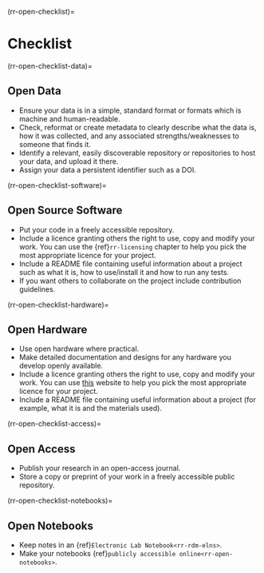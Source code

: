 (rr-open-checklist)=
# Checklist

(rr-open-checklist-data)=
## Open Data


- Ensure your data is in a simple, standard format or formats which is machine and human-readable.
- Check, reformat or create metadata to clearly describe what the data is, how it was collected, and any associated strengths/weaknesses to someone that finds it.
- Identify a relevant, easily discoverable repository or repositories to host your data, and upload it there.
- Assign your data a persistent identifier such as a DOI.

(rr-open-checklist-software)=
## Open Source Software

- Put your code in a freely accessible repository.
- Include a licence granting others the right to use, copy and modify your work. You can use the {ref}`rr-licensing` chapter to help you pick the most appropriate licence for your project.
- Include a README file containing useful information about a project such as what it is, how to use/install it and how to run any tests.
- If you want others to collaborate on the project include contribution guidelines.

(rr-open-checklist-hardware)=
## Open Hardware

- Use open hardware where practical.
- Make detailed documentation and designs for any hardware you develop openly available.
- Include a licence granting others the right to use, copy and modify your work. You can use [this](https://choosealicense.com/) website to help you pick the most appropriate licence for your project.
- Include a README file containing useful information about a project (for example, what it is and the materials used).

(rr-open-checklist-access)=
## Open Access

- Publish your research in an open-access journal.
- Store a copy or preprint of your work in a freely accessible public repository.

(rr-open-checklist-notebooks)=
## Open Notebooks

- Keep notes in an {ref}`Electronic Lab Notebook<rr-rdm-elns>`.
- Make your notebooks {ref}`publicly accessible online<rr-open-notebooks>`.
